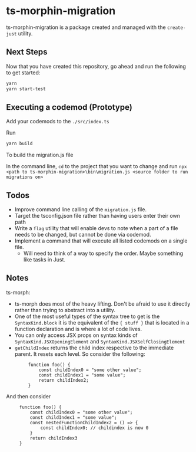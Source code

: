 # ts-morphin-migration

ts-morphin-migration is a package created and managed with the `create-just` utility.

## Next Steps

Now that you have created this repository, go ahead and run the following to get started:

```sh
yarn
yarn start-test
```

## Executing a codemod (Prototype)

Add your codemods to the `./src/index.ts`

Run 
```sh
yarn build
```
To build the migration.js file

In the command line, `cd` to the project that you want to change and run `npx <path to ts-morphin-migration>\bin\migration.js <source folder to run migrations on>`

## Todos
* Improve command line calling of the `migration.js` file.
* Target the tsconfig.json file rather than having users enter their own path
* Write a `flag` utility that will enable devs to note when a part of a file needs to be changed, but cannot be done via codemod.
* Implement a command that will execute all listed codemods on a single file.
  * Will need to think of a way to specify the order. Maybe something like tasks in Just.

## Notes
ts-morph:
* ts-morph does most of the heavy lifting. Don't be afraid to use it directly rather than trying to abstract into a utility.
* One of the most useful types of the syntax tree to get is the `SyntaxKind.block` it is the equivalent of the `{ stuff }` that is located in a function declaration and is where a lot of code lives.
* You can only access JSX props on syntax kinds of `SyntaxKind.JSXOpeningElement` and `SyntaxKind.JSXSelfClosingElement`
* `getChildIndex` returns the child index respective to the immediate parent. It resets each level. So consider the following:
   ```
        function foo() {
            const childIndex0 = "some other value";
            const childIndex1 = "some value";
            return childIndex2;
        }
   ```
And then consider
   ```
        function foo() {
            const childIndex0 = "some other value";
            const childIndex1 = "some value";
            const nestedFunctionChildIndex2 = () => {
                const childIndex0; // childindex is now 0
            }
            return childIndex3
        }
   ```